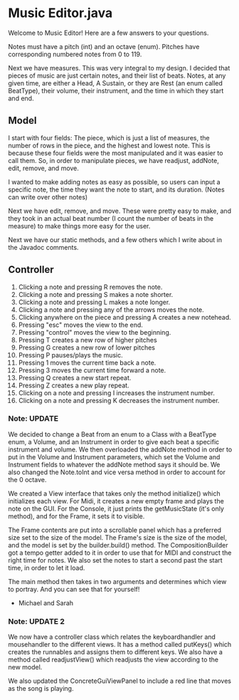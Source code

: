 # Music Editor.java


Welcome to Music Editor! Here are a few answers to your questions.

Notes must have a pitch (int) and an octave (enum). Pitches have corresponding numbered notes from 0 to 119.

Next we have measures. This was very integral to my design. I decided that pieces of music are just
certain notes, and their list of beats. Notes, at any given time, are either a Head, A Sustain,
or they are Rest (an enum called BeatType), their volume, their instrument, and the time in which they start and end.

## Model
I start with four fields: The piece, which is just a list of measures, the number of rows in the piece, and the highest and lowest note. This is because these
four fields were the most manipulated and it was easier to call them. So, in order to manipulate
pieces, we have readjust, addNote, edit, remove, and move.

I wanted to make adding notes as easy as possible, so users can input a specific note, the time
they want the note to start, and its duration. (Notes can write over other notes)

Next we have edit, remove, and move. These were pretty easy to make, and they took in an actual
beat number (I count the number of beats in the measure) to make things more easy for the user.

Next we have our static methods, and a few others which I write about in the Javadoc comments.

## Controller
1. Clicking a note and pressing R removes the note.
2. Clicking a note and pressing S makes a note shorter.
3. Clicking a note and pressing L makes a note longer.
4. Clicking a note and pressing any of the arrows moves the note.
5. Clicking anywhere on the piece and pressing A creates a new notehead.
5. Pressing "esc" moves the view to the end.
6. Pressing "control" moves the view to the beginning.
7. Pressing T creates a new row of higher pitches
8. Pressing G creates a new row of lower pitches
9. Pressing P pauses/plays the music.
10. Pressing 1 moves the current time back a note.
11. Pressing 3 moves the current time forward a note.
12. Pressing Q creates a new start repeat.
13. Pressing Z creates a new play repeat.
15. Clicking on a note and pressing I increases the instrument number.
16. Clicking on a note and pressing K decreases the instrument number.


### Note: UPDATE


We decided to change a Beat from an enum to a Class with a BeatType enum, a Volume, and
an Instrument in order to give each beat a specific instrument and volume. We then overloaded the
addNote method in order to put in the Volume and Instrument parameters, which set the Volume and
Instrument fields to whatever the addNote method says it should be. We also changed the Note.toInt
and vice versa method in order to account for the 0 octave.

We created a View interface that takes only the method initialize() which initializes each view.
For Midi, it creates a new empty frame and plays the note on the GUI. For the Console, it just
prints the getMusicState (it's only method), and for the Frame, it sets it to visible.

The Frame contents are put into a scrollable panel which has a preferred size set to the size of the
model. The Frame's size is the size of the model, and the model is set by the builder.build()
method. The CompositionBuilder got a tempo getter added to it in order to use that for MIDI and
construct the right time for notes. We also set the notes to start a second past the start time,
in order to let it load.

The main method then takes in two arguments and determines which view to portray. And you can see
that for yourself!

- Michael and Sarah

### Note: UPDATE 2

We now have a controller class which relates the keyboardhandler and mousehandler to the different
views. It has a method called putKeys() which creates the runnables and assigns them to different
keys. We also have a method called readjustView() which readjusts the view according to the new
model.

We also updated the ConcreteGuiViewPanel to include a red line that moves as the song is playing.
